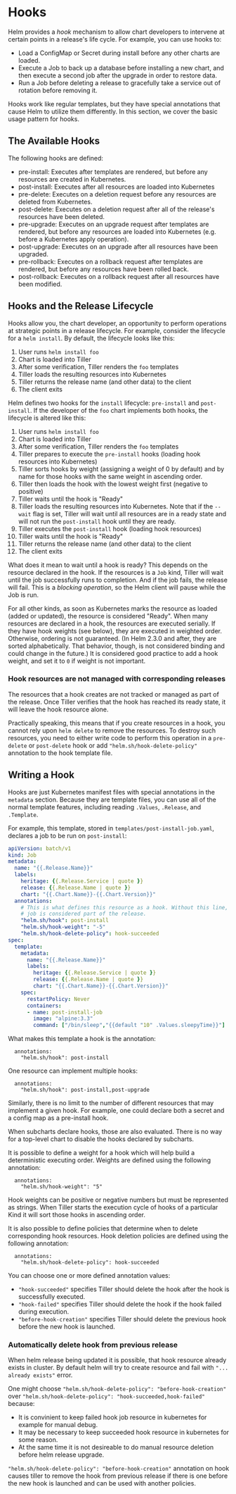 # Hooks

Helm provides a _hook_ mechanism to allow chart developers to intervene
at certain points in a release's life cycle. For example, you can use
hooks to:

- Load a ConfigMap or Secret during install before any other charts are
  loaded.
- Execute a Job to back up a database before installing a new chart,
  and then execute a second job after the upgrade in order to restore
  data.
- Run a Job before deleting a release to gracefully take a service out
  of rotation before removing it.

Hooks work like regular templates, but they have special annotations
that cause Helm to utilize them differently. In this section, we cover
the basic usage pattern for hooks.

## The Available Hooks

The following hooks are defined:

- pre-install: Executes after templates are rendered, but before any
  resources are created in Kubernetes.
- post-install: Executes after all resources are loaded into Kubernetes
- pre-delete: Executes on a deletion request before any resources are
  deleted from Kubernetes.
- post-delete: Executes on a deletion request after all of the release's
  resources have been deleted.
- pre-upgrade: Executes on an upgrade request after templates are
  rendered, but before any resources are loaded into Kubernetes (e.g.
  before a Kubernetes apply operation).
- post-upgrade: Executes on an upgrade after all resources have been
  upgraded.
- pre-rollback: Executes on a rollback request after templates are
  rendered, but before any resources have been rolled back.
- post-rollback: Executes on a rollback request after all resources
  have been modified.

## Hooks and the Release Lifecycle

Hooks allow you, the chart developer, an opportunity to perform
operations at strategic points in a release lifecycle. For example,
consider the lifecycle for a `helm install`. By default, the lifecycle
looks like this:

1. User runs `helm install foo`
2. Chart is loaded into Tiller
3. After some verification, Tiller renders the `foo` templates
4. Tiller loads the resulting resources into Kubernetes
5. Tiller returns the release name (and other data) to the client
6. The client exits

Helm defines two hooks for the `install` lifecycle: `pre-install` and
`post-install`. If the developer of the `foo` chart implements both
hooks, the lifecycle is altered like this:

1. User runs `helm install foo`
2. Chart is loaded into Tiller
3. After some verification, Tiller renders the `foo` templates
4. Tiller prepares to execute the `pre-install` hooks (loading hook resources into
   Kubernetes)
5. Tiller sorts hooks by weight (assigning a weight of 0 by default) and by name for those hooks with the same weight in ascending order.
6. Tiller then loads the hook with the lowest weight first (negative to positive)
7. Tiller waits until the hook is "Ready"
8. Tiller loads the resulting resources into Kubernetes. Note that if the `--wait` 
flag is set, Tiller will wait until all resources are in a ready state
and will not run the `post-install` hook until they are ready.
9. Tiller executes the `post-install` hook (loading hook resources)
10. Tiller waits until the hook is "Ready"
11. Tiller returns the release name (and other data) to the client
12. The client exits

What does it mean to wait until a hook is ready? This depends on the
resource declared in the hook. If the resources is a `Job` kind, Tiller
will wait until the job successfully runs to completion. And if the job
fails, the release will fail. This is a _blocking operation_, so the
Helm client will pause while the Job is run.

For all other kinds, as soon as Kubernetes marks the resource as loaded
(added or updated), the resource is considered "Ready". When many
resources are declared in a hook, the resources are executed serially. If they
have hook weights (see below), they are executed in weighted order. Otherwise,
ordering is not guaranteed. (In Helm 2.3.0 and after, they are sorted
alphabetically. That behavior, though, is not considered binding and could change
in the future.) It is considered good practice to add a hook weight, and set it
to `0` if weight is not important.


### Hook resources are not managed with corresponding releases

The resources that a hook creates are not tracked or managed as part of the
release. Once Tiller verifies that the hook has reached its ready state, it
will leave the hook resource alone.

Practically speaking, this means that if you create resources in a hook, you
cannot rely upon `helm delete` to remove the resources. To destroy such
resources, you need to either write code to perform this operation in a `pre-delete`
or `post-delete` hook or add `"helm.sh/hook-delete-policy"` annotation to the hook template file.

## Writing a Hook

Hooks are just Kubernetes manifest files with special annotations in the
`metadata` section. Because they are template files, you can use all of
the normal template features, including reading `.Values`, `.Release`,
and `.Template`.

For example, this template, stored in `templates/post-install-job.yaml`,
declares a job to be run on `post-install`:

```yaml
apiVersion: batch/v1
kind: Job
metadata:
  name: "{{.Release.Name}}"
  labels:
    heritage: {{.Release.Service | quote }}
    release: {{.Release.Name | quote }}
    chart: "{{.Chart.Name}}-{{.Chart.Version}}"
  annotations:
    # This is what defines this resource as a hook. Without this line, the
    # job is considered part of the release.
    "helm.sh/hook": post-install
    "helm.sh/hook-weight": "-5"
    "helm.sh/hook-delete-policy": hook-succeeded
spec:
  template:
    metadata:
      name: "{{.Release.Name}}"
      labels:
        heritage: {{.Release.Service | quote }}
        release: {{.Release.Name | quote }}
        chart: "{{.Chart.Name}}-{{.Chart.Version}}"
    spec:
      restartPolicy: Never
      containers:
      - name: post-install-job
        image: "alpine:3.3"
        command: ["/bin/sleep","{{default "10" .Values.sleepyTime}}"]

```

What makes this template a hook is the annotation:

```
  annotations:
    "helm.sh/hook": post-install
```

One resource can implement multiple hooks:

```
  annotations:
    "helm.sh/hook": post-install,post-upgrade
```

Similarly, there is no limit to the number of different resources that
may implement a given hook. For example, one could declare both a secret
and a config map as a pre-install hook.

When subcharts declare hooks, those are also evaluated. There is no way
for a top-level chart to disable the hooks declared by subcharts.

It is possible to define a weight for a hook which will help build a
deterministic executing order. Weights are defined using the following annotation:

```
  annotations:
    "helm.sh/hook-weight": "5"
```

Hook weights can be positive or negative numbers but must be represented as
strings. When Tiller starts the execution cycle of hooks of a particular Kind it
will sort those hooks in ascending order. 

It is also possible to define policies that determine when to delete corresponding hook resources. Hook deletion policies are defined using the following annotation:

```
  annotations:
    "helm.sh/hook-delete-policy": hook-succeeded
```

You can choose one or more defined annotation values:
* `"hook-succeeded"` specifies Tiller should delete the hook after the hook is successfully executed.
* `"hook-failed"` specifies Tiller should delete the hook if the hook failed during execution.
* `"before-hook-creation"` specifies Tiller should delete the previous hook before the new hook is launched.

### Automatically delete hook from previous release

When helm release being updated it is possible, that hook resource already exists in cluster. By default helm will try to create resource and fail with `"... already exists"` error.

One might choose `"helm.sh/hook-delete-policy": "before-hook-creation"` over `"helm.sh/hook-delete-policy": "hook-succeeded,hook-failed"` because:

* It is convinient to keep failed hook job resource in kubernetes for example for manual debug.
* It may be necessary to keep succeeded hook resource in kubernetes for some reason.
* At the same time it is not desireable to do manual resource deletion before helm release upgrade.

`"helm.sh/hook-delete-policy": "before-hook-creation"` annotation on hook causes tiller to remove the hook from previous release if there is one before the new hook is launched and can be used with another policies.
